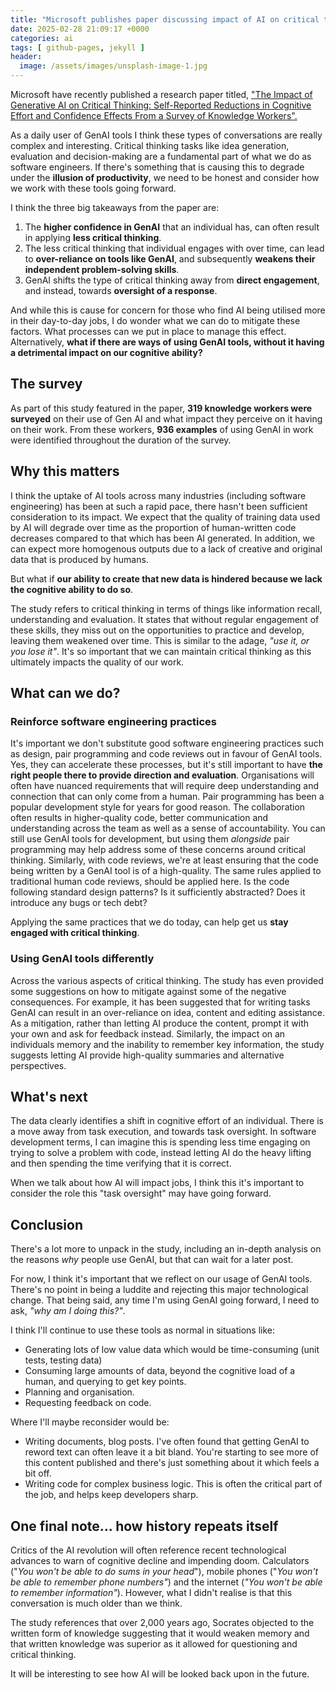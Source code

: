 ```yaml
---
title: "Microsoft publishes paper discussing impact of AI on critical thinking"
date: 2025-02-28 21:09:17 +0000
categories: ai
tags: [ github-pages, jekyll ]
header:
  image: /assets/images/unsplash-image-1.jpg
---
```


Microsoft have recently published a research paper titled,
["The Impact of Generative AI on Critical Thinking: Self-Reported Reductions in Cognitive Effort and Confidence Effects From a Survey of Knowledge Workers".](https://www.microsoft.com/en-us/research/uploads/prod/2025/01/lee_2025_ai_critical_thinking_survey.pdf)

As a daily user of GenAI tools I think these types of conversations are really complex and interesting. Critical
thinking tasks like idea generation, evaluation and decision-making are a fundamental part of what we do as software
engineers. If there's something that is causing this to degrade under the **illusion of productivity**, we need to be
honest
and consider
how we work with these tools going forward.

I think the three big takeaways from the paper are:

1. The **higher confidence in GenAI** that an individual has, can often result in applying **less critical thinking**.
2. The less critical thinking that individual engages with over time, can lead to **over-reliance on tools like GenAI**,
   and subsequently **weakens
   their independent problem-solving skills**.
3. GenAI shifts the type of critical thinking away from **direct engagement**, and instead, towards **oversight of a
   response**.

And while this is cause for
concern for those who find AI being utilised more in their day-to-day jobs, I do wonder what we can do to mitigate these
factors. What processes can we put in place to manage this effect. Alternatively, **what if there are ways of using
GenAI tools, without it having a detrimental impact on our cognitive ability?**

## The survey

As part of this study featured in the paper, **319 knowledge workers were surveyed** on their use of Gen AI and what
impact they perceive
on it having on their work. From these workers, **936 examples** of using GenAI in work were identified throughout the
duration of the survey.

## Why this matters

I think the uptake of AI tools across many industries (including software engineering) has been at such a rapid pace,
there hasn't been sufficient consideration to its impact. We expect that the quality of training data used by AI will
degrade over time
as
the
proportion of human-written code decreases compared to that which has been AI generated. In addition, we can expect more
homogenous outputs due to a lack of creative and original data that is produced by humans.

But what if **our ability to
create that new data is hindered because we lack the cognitive ability to do so**.

The study refers to critical thinking in terms of things like information recall, understanding and evaluation. It
states that without
regular engagement of these skills, they miss out on the
opportunities to practice and develop, leaving them weakened over time. This is similar to the adage, _"use it, or you
lose it"_. It's so important that we can maintain critical thinking as this ultimately impacts the quality of our work.

## What can we do?

### Reinforce software engineering practices

It's important we don't substitute good software engineering practices such as design, pair programming and code reviews
out in favour of GenAI tools. Yes, they can accelerate these processes, but it's still important to have **the right
people there to provide direction and evaluation**. Organisations will often have nuanced requirements that will require
deep understanding and connection that can only come from a human. Pair programming has been a popular development style
for years for good reason. The collaboration often results in higher-quality code, better communication and
understanding
across the team as well as a sense of accountability. You can still use GenAI tools for development, but using them
_alongside_
pair programming may help address some of these concerns around critical thinking. Similarly, with code reviews, we're
at least ensuring that the code being written by a GenAI tool is of a high-quality. The same rules applied to
traditional human code reviews, should be applied here. Is the code following standard design patterns? Is it
sufficiently abstracted? Does it introduce any bugs or tech debt?

Applying the same practices that we do today, can help get us **stay engaged with critical thinking**.

### Using GenAI tools differently

Across the various aspects of critical thinking. The study has even provided some suggestions on
how to mitigate against some of the negative consequences. For example, it has been suggested that for writing tasks
GenAI can result in an over-reliance on idea, content and editing assistance. As a mitigation, rather than letting AI
produce the content, prompt it with your own and ask for feedback instead. Similarly, the impact on an individuals
memory and the inability to remember key information, the study suggests letting AI provide high-quality summaries and
alternative
perspectives.

## What's next

The data clearly identifies a shift in cognitive effort of an individual. There is a move away from task execution,
and towards task oversight. In software development terms, I can imagine this is spending less time engaging on trying
to
solve a problem with code, instead letting AI do the heavy lifting and then spending the time verifying that it is
correct.

When we talk about how AI will impact jobs, I think this it's important to consider the role this "task oversight" may
have going forward.

## Conclusion

There's a lot more to unpack in the study, including an in-depth analysis on the reasons _why_ people use GenAI, but
that
can wait for a later post.

For now, I think it's important that we reflect on our usage of GenAI tools. There's no point in being a luddite and
rejecting this major technological change. That being said, any time I'm using GenAI going forward, I need to ask, _"why
am I doing this?"_.

I think I'll continue to use these tools as normal in situations like:

* Generating lots of low value data which would be time-consuming (unit tests, testing data)
* Consuming large amounts of data, beyond the cognitive load of a human, and querying to get key points.
* Planning and organisation.
* Requesting feedback on code.

Where I'll maybe reconsider would be:

* Writing documents, blog posts. I've often found that getting GenAI to reword text can often leave it a bit bland.
  You're starting to see more of this content published and there's just something about it which feels a bit off.
* Writing code for complex business logic. This is often the critical part of the job, and helps keep developers sharp.

## One final note... how history repeats itself

Critics of the AI revolution will often reference recent technological advances to warn of cognitive decline and
impending doom. Calculators ("_You won't be able to do sums in your head_"), mobile phones ("_You won't be able to
remember
phone numbers"_) and the internet (_"You won't be able to remember information"_).
However, what I didn't realise is that this conversation is much older than we think.

The study references that over 2,000 years ago, Socrates objected to the written form of knowledge suggesting that it
would weaken memory and that
written knowledge was superior as it allowed for questioning and critical thinking.

It will be interesting to see how AI will be looked back upon in the future.
